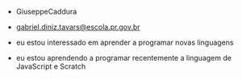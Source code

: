 - GiuseppeCaddura

- gabriel.diniz.tavars@escola.pr.gov.br 

- eu estou interessado em aprender a programar novas linguagens

- eu estou aprendendo a programar recentemente a linguagem de JavaScript e Scratch


